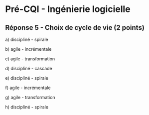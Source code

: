 # Pré-CQI - Ingénierie logicielle

## Réponse 5 - Choix de cycle de vie (2 points)

a) discipliné - spirale

b) agile - incrémentale

c) agile - transformation

d) discipliné - cascade

e) discipliné - spirale

f) agile - incrémentale

g) agile - transformation

h) discipliné - spirale